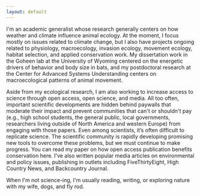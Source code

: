 ```yaml
---
layout: default
---
```


I'm an academic generalist whose research generally centers on how weather and climate influence animal ecology. At the moment, I focus mostly on issues related to climate change, but I also have projects ongoing related to physiology, macroecology, invasion ecology, movement ecology, habitat selection, and applied conservation work. My dissertation work in the Goheen lab at the University of Wyoming centered on the energetic drivers of behavior and body size in bats, and my postdoctoral research at the Center for Advanced Systems Understanding centers on macroecological patterns of animal movement.

Aside from my ecological research, I am also working to increase access to science through open access, open science, and media. All too often, important scientific developments are hidden behind paywalls that moderate their impact and prevent communities that can't or shouldn't pay (e.g., high school students, the general public, local governments, researchers living outside of North America and western Europe) from engaging with those papers. Even among scientists, it’s often difficult to replicate science. The scientific community is rapidly developing promising new tools to overcome these problems, but we must continue to make progress. You can read my paper on how open access publication benefits conservation here. I’ve also written popular media articles on environmental and policy issues, publishing in outlets including FiveThirtyEight, High Country News, and Backcountry Journal.  

When I'm not science-ing, I'm usually reading, writing, or exploring nature with my wife, dogs, and fly rod. 
